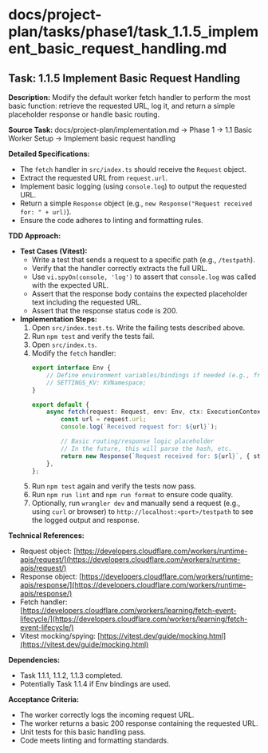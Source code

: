 # docs/project-plan/tasks/phase1/task_1.1.5_implement_basic_request_handling.md

## Task: 1.1.5 Implement Basic Request Handling

**Description:**
Modify the default worker fetch handler to perform the most basic function: retrieve the requested URL, log it, and return a simple placeholder response or handle basic routing.

**Source Task:**
docs/project-plan/implementation.md -> Phase 1 -> 1.1 Basic Worker Setup -> Implement basic request handling

**Detailed Specifications:**
- The `fetch` handler in `src/index.ts` should receive the `Request` object.
- Extract the requested URL from `request.url`.
- Implement basic logging (using `console.log`) to output the requested URL.
- Return a simple `Response` object (e.g., `new Response("Request received for: " + url)`).
- Ensure the code adheres to linting and formatting rules.

**TDD Approach:**

*   **Test Cases (Vitest):**
    *   Write a test that sends a request to a specific path (e.g., `/testpath`).
    *   Verify that the handler correctly extracts the full URL.
    *   Use `vi.spyOn(console, 'log')` to assert that `console.log` was called with the expected URL.
    *   Assert that the response body contains the expected placeholder text including the requested URL.
    *   Assert that the response status code is 200.
*   **Implementation Steps:**
    1.  Open `src/index.test.ts`. Write the failing tests described above.
    2.  Run `npm test` and verify the tests fail.
    3.  Open `src/index.ts`.
    4.  Modify the `fetch` handler:
        ```typescript
        export interface Env {
            // Define environment variables/bindings if needed (e.g., from KV task)
            // SETTINGS_KV: KVNamespace;
        }

        export default {
            async fetch(request: Request, env: Env, ctx: ExecutionContext): Promise<Response> {
                const url = request.url;
                console.log(`Received request for: ${url}`);

                // Basic routing/response logic placeholder
                // In the future, this will parse the hash, etc.
                return new Response(`Request received for: ${url}`, { status: 200 });
            },
        };
        ```
    5.  Run `npm test` again and verify the tests now pass.
    6.  Run `npm run lint` and `npm run format` to ensure code quality.
    7.  Optionally, run `wrangler dev` and manually send a request (e.g., using `curl` or browser) to `http://localhost:<port>/testpath` to see the logged output and response.

**Technical References:**
- Request object: [https://developers.cloudflare.com/workers/runtime-apis/request/](https://developers.cloudflare.com/workers/runtime-apis/request/)
- Response object: [https://developers.cloudflare.com/workers/runtime-apis/response/](https://developers.cloudflare.com/workers/runtime-apis/response/)
- Fetch handler: [https://developers.cloudflare.com/workers/learning/fetch-event-lifecycle/](https://developers.cloudflare.com/workers/learning/fetch-event-lifecycle/)
- Vitest mocking/spying: [https://vitest.dev/guide/mocking.html](https://vitest.dev/guide/mocking.html)

**Dependencies:**
- Task 1.1.1, 1.1.2, 1.1.3 completed.
- Potentially Task 1.1.4 if Env bindings are used.

**Acceptance Criteria:**
- The worker correctly logs the incoming request URL.
- The worker returns a basic 200 response containing the requested URL.
- Unit tests for this basic handling pass.
- Code meets linting and formatting standards. 